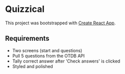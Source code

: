 # Quizzical

This project was bootstrapped with [Create React App](https://github.com/facebook/create-react-app).

## Requirements

- Two screens (start and questions)
- Pull 5 questions from the OTDB API
- Tally correct answer after 'Check answers' is clicked
- Styled and polished
